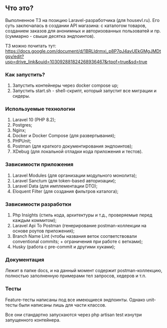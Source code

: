 ## Что это?

Выполненное ТЗ на позицию Laravel-разработчика (для housevl.ru). Его суть
заключалась в создании API магазина: с каталогом товаров, созданием заказов для анонимных и
авторизованных пользоватей и пр. (суммарно - свыше десятка эндпоинтов).

ТЗ можно почитать тут: https://docs.google.com/document/d/1BRLldrmxi_p8P7qJ4avUEkGMgJMDtgsy/edit?usp=drive_link&ouid=103092881824268936467&rtpof=true&sd=true

### Как запустить?

1. Запустить контейнеры через docker compose up;
2. Запустить start.sh - shell-скрипт, который запустит все миграции и сидеры.

### Используемые технологии

1. Laravel 10 (PHP 8.2);
2. Postgres;
3. Nginx;
4. Docker и Docker Compose (для развертывания);
5. PHPUnit;
6. Postman (для краткого документирования эндпоинтов);
7. XDebug (для локальной отладки кода приложения и тестов).

### Зависимости приложения

1. Laravel Modules (для организации модульного монолита);
2. Laravel Sanctum (для token-based авторизации);
3. Laravel Data (для имплементации DTO);
4. Eloquent Filter (для создания фильтров каталога);

### Зависимости разработки

1. Php Insights (стиль кода, архитектуры и т.д., проверяемые перед каждым коммитом);
2. Laravel Api To Postman (генерирование postman-коллекции на основе роутов приложения);
3. Branch Name Lint (чтобы названия веток соответствовали conventional commits; + ограничения при работе с ветками);
4. Husky (работа с pre-commit и другими хуками);

### Документация

Лежит в папке docs, и на данный момент содержит postman-коллекцию, полностью заполненную примерами тел запросов, хедеров и т.п.

### Тесты

Feature-тесты написаны под все имеющиеся эндпоинты. Однако unit-тесты были написаны лишь
для части классов.

Все они стандартно запускаются через php artisan test изнутри запущенного контейнера.
